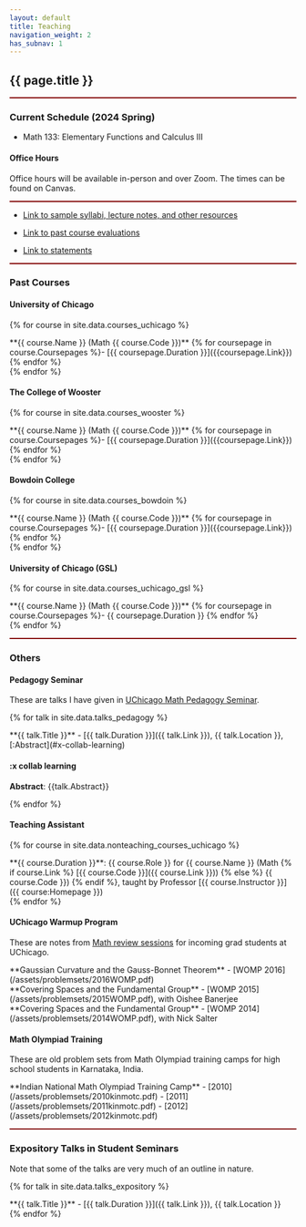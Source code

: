 ```yaml
---
layout: default
title: Teaching
navigation_weight: 2
has_subnav: 1
---
```



<div style="border-bottom: 2px  solid #800000;">

## {{ page.title }}


</div>

<div style="border-bottom: 2px  solid #800000;">

### Current Schedule (2024 Spring)

* Math 133: Elementary Functions and Calculus III
  

#### Office Hours

Office hours will be available in-person and over Zoom. The times can be found on Canvas.


</div>

<div style="border-bottom: 2px  solid #800000;">

* [Link to sample syllabi, lecture notes, and other resources](/teaching/resources/)

* [Link to past course evaluations](/teaching/evaluations/)

* [Link to statements](/teaching/statement/)

</div>

<div style="border-bottom: 2px  solid #800000;">

### Past Courses

#### University of Chicago


{% for course in site.data.courses_uchicago %}
<div class="course">
**{{ course.Name }} (Math {{ course.Code }})** {% for coursepage in course.Coursepages %}- [{{ coursepage.Duration }}]({{coursepage.Link}}) {% endfor %}
</div>
{% endfor %}


#### The College of Wooster


{% for course in site.data.courses_wooster %}
<div class="course">
**{{ course.Name }} (Math {{ course.Code }})** {% for coursepage in course.Coursepages %}- [{{ coursepage.Duration }}]({{coursepage.Link}}) {% endfor %}
</div>
{% endfor %}


#### Bowdoin College


{% for course in site.data.courses_bowdoin %}
<div class="course">
**{{ course.Name }} (Math {{ course.Code }})** {% for coursepage in course.Coursepages %}- [{{ coursepage.Duration }}]({{coursepage.Link}}) {% endfor %}
</div>
{% endfor %}


#### University of Chicago (GSL)


{% for course in site.data.courses_uchicago_gsl %}
<div class="course">
**{{ course.Name }} (Math {{ course.Code }})** {% for coursepage in course.Coursepages %}- {{ coursepage.Duration }} {% endfor %}
</div>
{% endfor %}

<p></p>  
</div>


<div style="border-bottom: 2px  solid #800000;">

### Others

#### Pedagogy Seminar

These are talks I have given in [UChicago Math Pedagogy Seminar](https://math.uchicago.edu/~pedagogyseminar/).

{% for talk in site.data.talks_pedagogy %}
<div class="course">
**{{ talk.Title }}** - [{{ talk.Duration }}]({{ talk.Link }}), {{ talk.Location }}, [:Abstract](#x-collab-learning)

#### :x collab learning

__Abstract__: {{talk.Abstract}}
</div>
{% endfor %}


#### Teaching Assistant

{% for course in site.data.nonteaching_courses_uchicago %}
<div class="course">
**{{ course.Duration }}**: {{ course.Role }} for {{ course.Name }} (Math {% if course.Link %} [{{ course.Code }}]({{ course.Link }})) {% else %} {{ course.Code }}) {% endif %}, taught by Professor [{{ course.Instructor }}]({{ course:Homepage }})

</div>
{% endfor %}


#### UChicago Warmup Program

These are notes from [Math review sessions](https://math.uchicago.edu/womp/) for incoming grad students at UChicago.

<div class="course">
**Gaussian Curvature and the Gauss-Bonnet Theorem** - [WOMP 2016](/assets/problemsets/2016WOMP.pdf) 
</div>
<div class="course">
**Covering Spaces and the Fundamental Group** - [WOMP 2015](/assets/problemsets/2015WOMP.pdf), with Oishee Banerjee
</div>
<div class="course">
**Covering Spaces and the Fundamental Group** - [WOMP 2014](/assets/problemsets/2014WOMP.pdf), with Nick Salter 
</div>
 


#### Math Olympiad Training

These are old problem sets from Math Olympiad training camps for high school students in Karnataka, India.

<div class="course">
**Indian National Math Olympiad Training Camp** - [2010](/assets/problemsets/2010kinmotc.pdf) - [2011](/assets/problemsets/2011kinmotc.pdf) - [2012](/assets/problemsets/2012kinmotc.pdf)
</div>

<p></p>
</div>


### Expository Talks in Student Seminars

Note that some of the talks are very much of an outline in nature.

{% for talk in site.data.talks_expository %}
<div class="course">
**{{ talk.Title }}** - [{{ talk.Duration }}]({{ talk.Link }}), {{ talk.Location }}
</div>
{% endfor %}

